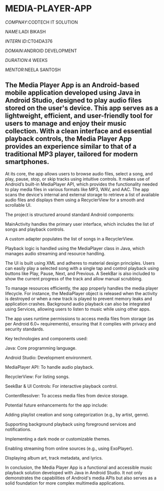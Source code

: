 # MEDIA-PLAYER-APP

*COMPNAY*:CODTECH IT SOLUTION

*NAME*:LADI BIKASH

*INTERN ID*:CT04DA376

*DOMAIN*:ANDROID DEVELOPMENT

*DURATION*:4 WEEKS

*MENTOR*:NEELA SANTOSH

## The Media Player App is an Android-based mobile application developed using Java in Android Studio, designed to play audio files stored on the user's device. This app serves as a lightweight, efficient, and user-friendly tool for users to manage and enjoy their music collection. With a clean interface and essential playback controls, the Media Player App provides an experience similar to that of a traditional MP3 player, tailored for modern smartphones.

At its core, the app allows users to browse audio files, select a song, and play, pause, stop, or skip tracks using intuitive controls. It makes use of Android’s built-in MediaPlayer API, which provides the functionality needed to play media files in various formats like MP3, WAV, and AAC. The app scans the device's internal and external storage to retrieve a list of available audio files and displays them using a RecyclerView for a smooth and scrollable UI.

The project is structured around standard Android components:

MainActivity handles the primary user interface, which includes the list of songs and playback controls.

A custom adapter populates the list of songs in a RecyclerView.

Playback logic is handled using the MediaPlayer class in Java, which manages audio streaming and resource handling.

The UI is built using XML and adheres to material design principles. Users can easily play a selected song with a single tap and control playback using buttons like Play, Pause, Next, and Previous. A SeekBar is also included to show the current progress of the track and allow manual scrubbing.

To manage resources efficiently, the app properly handles the media player lifecycle. For instance, the MediaPlayer object is released when the activity is destroyed or when a new track is played to prevent memory leaks and application crashes. Background audio playback can also be integrated using Services, allowing users to listen to music while using other apps.

The app uses runtime permissions to access media files from storage (as per Android 6.0+ requirements), ensuring that it complies with privacy and security standards.

Key technologies and components used:

Java: Core programming language.

Android Studio: Development environment.

MediaPlayer API: To handle audio playback.

RecyclerView: For listing songs.

SeekBar & UI Controls: For interactive playback control.

ContentResolver: To access media files from device storage.

Potential future enhancements for the app include:

Adding playlist creation and song categorization (e.g., by artist, genre).

Supporting background playback using foreground services and notifications.

Implementing a dark mode or customizable themes.

Enabling streaming from online sources (e.g., using ExoPlayer).

Displaying album art, track metadata, and lyrics.

In conclusion, the Media Player App is a functional and accessible music playback solution developed with Java in Android Studio. It not only demonstrates the capabilities of Android's media APIs but also serves as a solid foundation for more complex multimedia applications.
